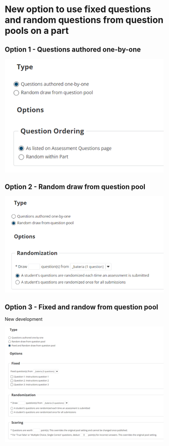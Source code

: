 # New option to use fixed questions and random questions from question pools on a part

## Option 1 - Questions authored one-by-one

![Screenshot 1 of Questions authored one-by-one](screenshots/1.png)

## Option 2 - Random draw from question pool

![Screenshot 1 of Random draw from question pool](screenshots/2.png)

## Option 3 - Fixed and randow from question pool

New development

![Screenshot 1 of Fixed and random draw from question pool](screenshots/3.png)